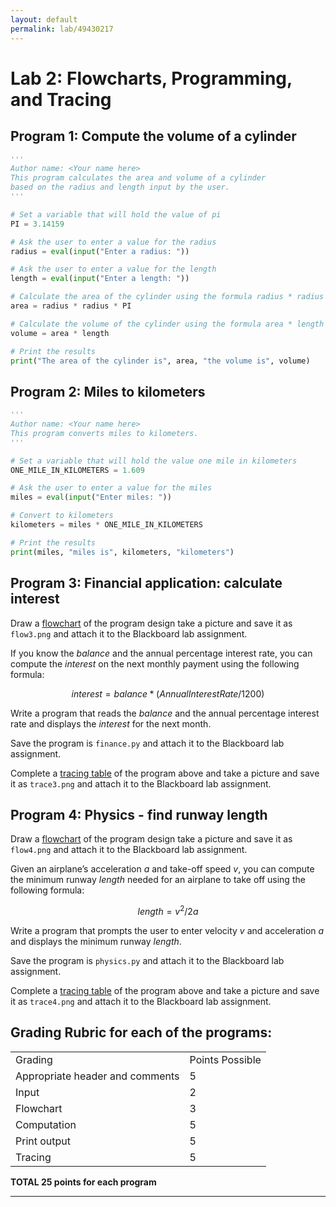 ```yaml
---
layout: default
permalink: lab/49430217
---
```


# Lab 2: Flowcharts, Programming, and Tracing


## Program 1: Compute the volume of a cylinder


```python
''' 
Author name: <Your name here>
This program calculates the area and volume of a cylinder 
based on the radius and length input by the user.
'''

# Set a variable that will hold the value of pi
PI = 3.14159

# Ask the user to enter a value for the radius
radius = eval(input("Enter a radius: "))  

# Ask the user to enter a value for the length
length = eval(input("Enter a length: "))  

# Calculate the area of the cylinder using the formula radius * radius * PI
area = radius * radius * PI

# Calculate the volume of the cylinder using the formula area * length
volume = area * length

# Print the results
print("The area of the cylinder is", area, "the volume is", volume)

```


## Program 2: Miles to kilometers

```python
''' 
Author name: <Your name here>
This program converts miles to kilometers.
'''

# Set a variable that will hold the value one mile in kilometers
ONE_MILE_IN_KILOMETERS = 1.609

# Ask the user to enter a value for the miles
miles = eval(input("Enter miles: "))  

# Convert to kilometers
kilometers = miles * ONE_MILE_IN_KILOMETERS

# Print the results
print(miles, "miles is", kilometers, "kilometers")

```


## Program 3: Financial application: calculate interest

Draw a [flowchart](../guides/flowchart) of the program design take a picture and save it as `flow3.png` and attach it to the Blackboard lab assignment.

If you know the $balance$ and the annual percentage interest rate, you can compute the $interest$ on the next monthly payment using the following formula:

$$
interest  =  balance * (AnnualInterestRate / 1200)
$$

Write a program that reads the $balance$ and the annual percentage interest rate and displays the $interest$ for the next month.

Save the program is `finance.py` and attach it to the Blackboard lab assignment.

Complete a [tracing table](../guides/tracing) of the program above and take a picture and save it as `trace3.png` and attach it to the Blackboard lab assignment.

## Program 4: Physics - find runway length

Draw a [flowchart](../guides/flowchart) of the program design take a picture and save it as `flow4.png` and attach it to the Blackboard lab assignment.

Given an airplane’s acceleration $a$ and take-off speed $v$, you can compute the minimum runway $length$ needed for an airplane to take off using the following formula:

$$
length = v^2 / 2a
$$


Write a program that prompts the user to enter velocity $v$ and acceleration $a$ and displays the minimum runway $length$.

Save the program is `physics.py` and attach it to the Blackboard lab assignment.

Complete a [tracing table](../guides/tracing) of the program above and take a picture and save it as `trace4.png` and attach it to the Blackboard lab assignment.

## Grading Rubric for each of the programs:

<table>
    <tr>
        <td>Grading</td>
        <td>Points Possible</td>
    </tr>
    <tr>
        <td>Appropriate header and comments</td>
        <td>5</td>
    </tr>
    <tr>
        <td>Input</td>
        <td>2</td>
    </tr>
    <tr>
        <td>Flowchart</td>
        <td>3</td>
    </tr>
    <tr>
        <td>Computation</td>
        <td>5</td>
    </tr>
    <tr>
        <td>Print output</td>
        <td>5</td>
    </tr>
    <tr>
        <td>Tracing</td>
        <td>5</td>
    </tr>
</table>

**TOTAL	25 points for each program**

---